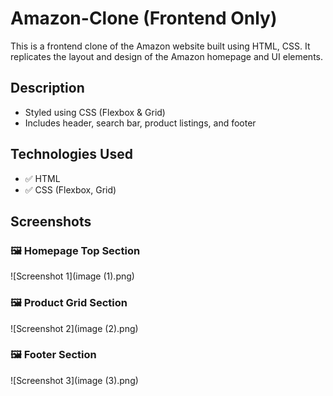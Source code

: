 # Amazon-Clone (Frontend Only)

This is a frontend clone of the Amazon website built using HTML, CSS. It replicates the layout and design of the Amazon homepage and UI elements.

## Description
- Styled using CSS (Flexbox & Grid)
- Includes header, search bar, product listings, and footer

## Technologies Used
- ✅ HTML
- ✅ CSS (Flexbox, Grid)

## Screenshots

### 🖼️ Homepage Top Section
![Screenshot 1](image (1).png)

### 🖼️ Product Grid Section
![Screenshot 2](image (2).png)

### 🖼️ Footer Section
![Screenshot 3](image (3).png)
